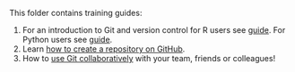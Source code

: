 This folder contains training guides:

1. For an introduction to Git and version control for R users see [guide](./introduction_to_git.md). For Python users see [guide](https://nhsdigital.github.io/rap-community-of-practice/training_resources/git/intro-to-git/).
2. Learn [how to create a repository on GitHub](./how_to_create_a_repo.md).
3. How to [use Git collaboratively](./using_git_collaboratively.md) with your team, friends or colleagues!
